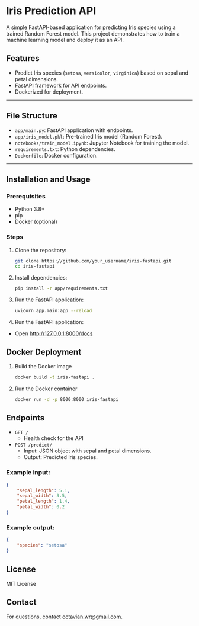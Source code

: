 # Iris Prediction API

A simple FastAPI-based application for predicting Iris species using a trained Random Forest model. This project demonstrates how to train a machine learning model and deploy it as an API.

## Features
- Predict Iris species (`setosa`, `versicolor`, `virginica`) based on sepal and petal dimensions.
- FastAPI framework for API endpoints.
- Dockerized for deployment.

---

## File Structure
- `app/main.py`: FastAPI application with endpoints.
- `app/iris_model.pkl`: Pre-trained Iris model (Random Forest).
- `notebooks/train_model.ipynb`: Jupyter Notebook for training the model.
- `requirements.txt`: Python dependencies.
- `Dockerfile`: Docker configuration.

---

## Installation and Usage

### Prerequisites
- Python 3.8+
- pip
- Docker (optional)

### Steps
1. Clone the repository:
   ```bash
   git clone https://github.com/your_username/iris-fastapi.git
   cd iris-fastapi
   ```

2. Install dependencies:
    ```bash
    pip install -r app/requirements.txt
    ```

3. Run the FastAPI application:
    ```bash
    uvicorn app.main:app --reload
    ```

4. Run the FastAPI application:
- Open http://127.0.0.1:8000/docs

## Docker Deployment
1. Build the Docker image
    ```bash
    docker build -t iris-fastapi .
    ```

2. Run the Docker container
    ```bash
    docker run -d -p 8000:8000 iris-fastapi
    ```

## Endpoints
- `GET /`
    - Health check for the API
- `POST /predict/`
    - Input: JSON object with sepal and petal dimensions.
    - Output: Predicted Iris species.

### Example input:

```json
{
    "sepal_length": 5.1,
    "sepal_width": 3.5,
    "petal_length": 1.4,
    "petal_width": 0.2
}
```

### Example output:

```json
{
    "species": "setosa"
}
```

## License

MIT License


## Contact

For questions, contact octavian.wr@gmail.com.
